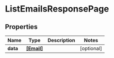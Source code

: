 # ListEmailsResponsePage

## Properties

Name | Type | Description | Notes
------------ | ------------- | ------------- | -------------
**data** | [**[Email]**](Email.md) |  | [optional] 


